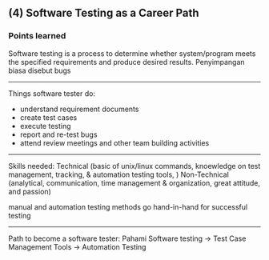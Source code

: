 ## (4) Software Testing as a Career Path

### Points learned

Software testing is a process to determine whether system/program meets the specified requirements and produce desired results. Penyimpangan biasa disebut bugs

---
Things software tester do:
* understand requirement documents
* create test cases
* execute testing
* report and re-test bugs
* attend review meetings and other team building activities
---
Skills needed:
Technical (basic of unix/linux commands, knoewledge on test management, tracking, & automation testing tools, )
Non-Technical (analytical, communication, time management & organization, great attitude, and passion)

manual and automation testing methods go hand-in-hand for successful testing

---
Path to become a software tester:
Pahami
Software testing -> Test Case Management Tools -> Automation Testing
